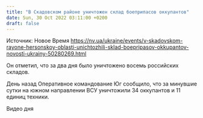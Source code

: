 ```yaml
---
title: "В Скадовском районе уничтожен склад боеприпасов оккупантов"
date: Sun, 30 Oct 2022 03:11:00 +0200
draft: false
---
```

Источник: Новое Время https://nv.ua/ukraine/events/v-skadovskom-rayone-hersonskoy-oblasti-unichtozhili-sklad-boepripasov-okkupantov-novosti-ukrainy-50280269.html


Он отметил, что за два дня было уничтожено восемь российских складов.

День назад Оперативное командование Юг сообщило, что за минувшие сутки на южном направлении ВСУ уничтожили 34 оккупантов и 11 единиц техники.

 Видео дня   
